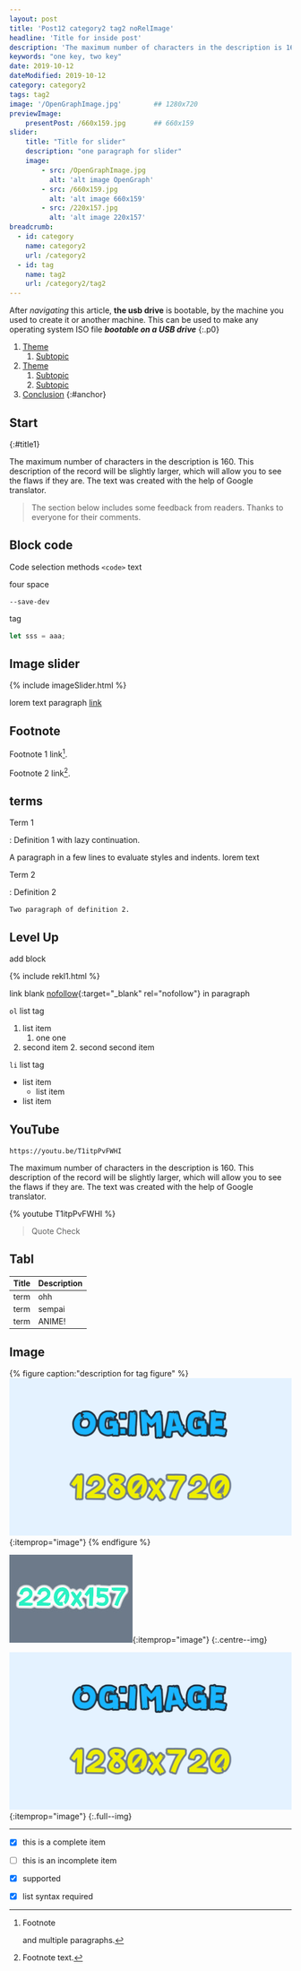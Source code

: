 ```yaml
---
layout: post
title: 'Post12 category2 tag2 noRelImage'
headline: 'Title for inside post'
description: 'The maximum number of characters in the description is 160. This description of the record will be slightly larger, which will allow you to see the flaws if they are. The text was created with the help of Google translator.'
keywords: "one key, two key"
date: 2019-10-12
dateModified: 2019-10-12
category: category2
tags: tag2
image: '/OpenGraphImage.jpg'        ## 1280x720
previewImage: 
    presentPost: /660x159.jpg       ## 660x159   
slider:
    title: "Title for slider"
    description: "one paragraph for slider"
    image:
        - src: /OpenGraphImage.jpg
          alt: 'alt image OpenGraph'
        - src: /660x159.jpg
          alt: 'alt image 660x159'
        - src: /220x157.jpg
          alt: 'alt image 220x157'
breadcrumb:
  - id: category
    name: category2
    url: /category2
  - id: tag
    name: tag2
    url: /category2/tag2
---
```


After *navigating* this article, **the usb drive** is bootable, by the machine you used to create it or another machine. This can be used to make any operating system ISO file ***bootable on a USB drive***
{:.p0}

1. [Theme](#title1)
    1. [Subtopic](#title1-1)
1. [Theme](#title2)
    1. [Subtopic](#title2-1)
    1. [Subtopic](#title2-2)
2. [Conclusion](#title3)
{:#anchor}

## Start
{:#title1}

The maximum number of characters in the description is 160. This description of the record will be slightly larger, which will allow you to see the flaws if they are. The text was created with the help of Google translator.

> The section below includes some feedback from readers. Thanks to everyone for their comments.

## Block code

Code selection methods `<code>` text

four space

    --save-dev

tag 

``` javascript
let sss = aaa;
```

## Image slider 
 
{% include imageSlider.html %}

lorem text paragraph [link](#annn)

## Footnote 

Footnote 1 link[^first].

Footnote 2 link[^second].

[^first]: Footnote 

    and multiple paragraphs.

[^second]: Footnote text.

## terms

Term 1

:   Definition 1
with lazy continuation.

A paragraph in a few lines to evaluate styles and indents. lorem text

Term 2 

:   Definition 2

    Two paragraph of definition 2.

## Level Up

add block

{% include rekl1.html %} 

link blank [nofollow](url){:target="_blank" rel="nofollow"} in paragraph 
 
`ol` list tag
 
1. list item 
    1. one one
2. second item
    2. second second item
 
`li` list tag
 
 * list item 
    * list item 
 * list item 
 
## YouTube

    https://youtu.be/T1itpPvFWHI
 
The maximum number of characters in the description is 160. This description of the record will be slightly larger, which will allow you to see the flaws if they are. The text was created with the help of Google translator.
 
 {% youtube T1itpPvFWHI %}
 
 > Quote Check
 
## Tabl

Title | Description
---|---
term | ohh
term | sempai
term | ANIME!

## Image

{% figure caption:"description for tag figure" %}
![alt image](/assets/image/src/OpenGraphImage.jpg){:itemprop="image"}
{% endfigure %}

 ![aqua](/assets/image/src/220x157.jpg){:itemprop="image"}
 {:.centre--img}

 ![sss](/assets/image/src/OpenGraphImage.jpg){:itemprop="image"}
 {:.full--img}
 
 ---
 
 - [x] this is a complete item
 - [ ] this is an incomplete item
 - [x]  supported
 - [x] list syntax required 
 
